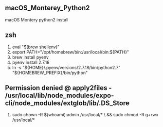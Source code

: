 ## macOS_Monterey_Python2
macOS Montery python2 install

## zsh
1. eval "$(brew shellenv)"
2. export PATH="/opt/homebrew/bin:/usr/local/bin:${PATH}"
3. brew install pyenv
4. pyenv install 2.7.18
5. ln -s "${HOME}/.pyenv/versions/2.7.18/bin/python2.7" "${HOMEBREW_PREFIX}/bin/python"

## Permission denied @ apply2files - /usr/local/lib/node_modules/expo-cli/node_modules/extglob/lib/.DS_Store
1.   sudo chown -R $(whoami):admin /usr/local/* \ && sudo chmod -R g+rwx /usr/local/*
